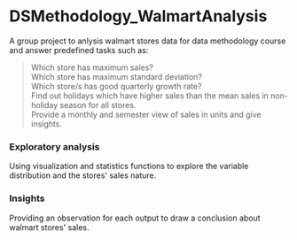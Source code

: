 # DSMethodology_WalmartAnalysis
A group project to anlysis walmart stores data for data methodology course and answer predefined tasks such as:
> Which store has maximum sales? <br>
> Which store has maximum standard deviation?<br>
> Which store/s has good quarterly growth rate?<br>
> Find out holidays which have higher sales than the mean sales in non-holiday season for all stores.<br>
> Provide a monthly and semester view of sales in units and give insights.

### Exploratory analysis
Using visualization and statistics functions to explore the variable distribution and the stores' sales nature.
### Insights 
Providing an observation for each output to draw a conclusion about walmart stores' sales.

